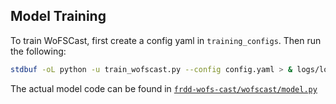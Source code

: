 ## Model Training 

To train WoFSCast, first create a config yaml in `training_configs`. Then run the following: 

```bash 
stdbuf -oL python -u train_wofscast.py --config config.yaml > & logs/log_train &
```

The actual model code can be found in [`frdd-wofs-cast/wofscast/model.py`](https://github.com/NOAA-National-Severe-Storms-Laboratory/frdd-wofs-cast/blob/master/wofscast/model.py) 

